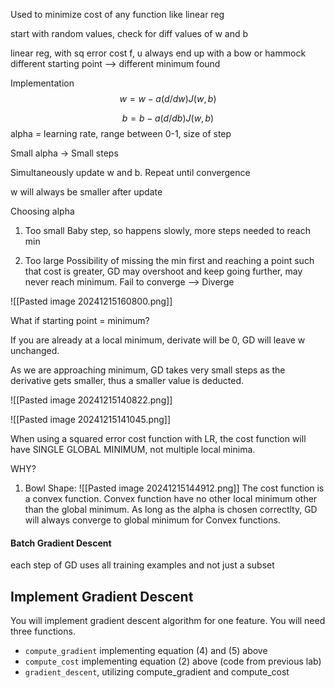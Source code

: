 Used to minimize cost of any function like linear reg

start with random values, check for diff values of w and b

linear reg, with sq error cost f, u always end up with a bow or hammock
different starting point --> different minimum found

Implementation
$$
w = w - a (d/dw) J(w,b)
$$

$$
b = b - a (d/db) J(w,b)
$$
alpha = learning rate, range between 0-1, size of step

Small alpha -> Small steps

Simultaneously update w and b.
Repeat until convergence

w will always be smaller after update

Choosing alpha
1. Too small
Baby step, so happens slowly, more steps needed to reach min

2. Too large
Possibility of missing the min first and reaching a point such that cost is greater, GD may overshoot and keep going further, may never reach minimum. Fail to converge --> Diverge

![[Pasted image 20241215160800.png]]

What if starting point = minimum?

If you are already at a local minimum, derivate will be 0, GD will leave w unchanged.

As we are approaching minimum, GD takes very small steps as the derivative gets smaller, thus a smaller value is deducted.

![[Pasted image 20241215140822.png]]

![[Pasted image 20241215141045.png]]

When using a squared error cost function with LR, the cost function will have SINGLE GLOBAL MINIMUM, not multiple local minima.

WHY?
1. Bowl Shape:
![[Pasted image 20241215144912.png]]
The cost function is a convex function.
Convex function have no other local minimum other than the global minimum.
As long as the alpha is chosen correctlty, GD will always converge to global minimum for Convex functions.

#### Batch Gradient Descent
each step of GD uses all training examples and not just a subset

## Implement Gradient Descent

You will implement gradient descent algorithm for one feature. You will need three functions.

- `compute_gradient` implementing equation (4) and (5) above
- `compute_cost` implementing equation (2) above (code from previous lab)
- `gradient_descent`, utilizing compute_gradient and compute_cost

